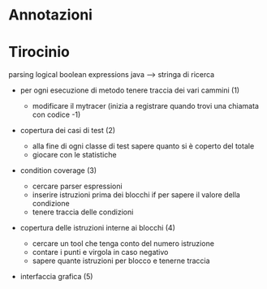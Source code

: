 Annotazioni
=========



Tirocinio
=========

parsing logical boolean expressions java --> stringa di ricerca


- per ogni esecuzione di metodo tenere traccia dei vari cammini (1)
	- modificare il mytracer (inizia a registrare quando trovi una chiamata con codice -1)

- copertura dei casi di test (2)
	- alla fine di ogni classe di test sapere quanto si è coperto del totale
	- giocare con le statistiche

- condition coverage (3)
	- cercare parser espressioni
	- inserire istruzioni prima dei blocchi if per sapere il valore della condizione
	- tenere traccia delle condizioni

- copertura delle istruzioni interne ai blocchi (4)
	- cercare un tool che tenga conto del numero istruzione
	- contare i punti e virgola in caso negativo
	- sapere quante istruzioni per blocco e tenerne traccia

- interfaccia grafica (5)



